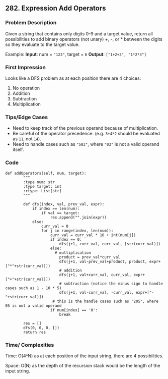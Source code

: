 ## 282. Expression Add Operators
### Problem Description 
Given a string that contains only digits 0-9 and a target value, return all possibilities to add binary operators (not unary) +, -, or * between the digits so they evaluate to the target value.

Example:
**Input**: num = `"123"`, target = `6`
**Output**: `["1+2+3", "1*2*3"]`

### First Impression
Looks like a DFS problem as at each position there are 4 choices: 
1) No operation 
2) Addition 
3) Subtraction 
4) Multiplication

### Tips/Edge Cases 
* Need to keep track of the previous operand because of multiplication. 
* Be careful of the operator precedence. (e.g. `3+4*2` should be evaluated as `11`, not `14`). 
* Need to handle cases such as `"503"`, where `"03"` is not a valid operand itself. 

### Code 
```python3
def addOperators(self, num, target):
        """
        :type num: str
        :type target: int
        :rtype: List[str]
        """

        def dfs(index, val, prev_val, expr): 
            if index == len(num): 
                if val == target: 
                    res.append("".join(expr)) 
            else: 
                curr_val = 0 
                for j in range(index, len(num)): 
                    curr_val = curr_val * 10 + int(num[j])
                    if index == 0: 
                        dfs(j+1, curr_val, curr_val, [str(curr_val)]) 
                    else: 
                      # multiplication 
                        product = prev_val*curr_val
                        dfs(j+1, val-prev_val+product, product, expr+["*"+str(curr_val)])
                        # addition 
                        dfs(j+1, val+curr_val, curr_val, expr+["+"+str(curr_val)]) 
                        # subtraction (notice the minus sign to handle cases such as 1 - 10 * 5) 
                        dfs(j+1, val-curr_val, -curr_val, expr+["-"+str(curr_val)])
                     # this is the handle cases such as "205", where 05 is not a valid operand 
                    if num[index] == '0': 
                        break 

        res = [] 
        dfs(0, 0, 0, []) 
        return res
```

### Time/ Complexities 
Time: O(4^N) as at each position of the input string, there are 4 possibilities. 

Space: O(N) as the depth of the recursion stack would be the length of the input string. 

